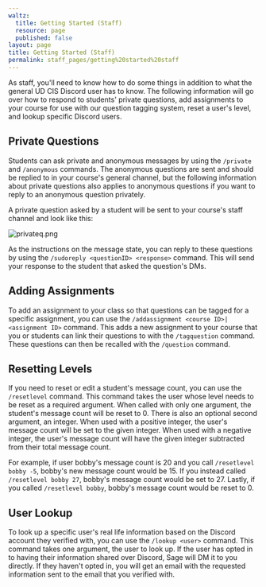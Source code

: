 ```yaml
---
waltz:
  title: Getting Started (Staff)
  resource: page
  published: false
layout: page
title: Getting Started (Staff)
permalink: staff_pages/getting%20started%20staff
---
```

As staff, you'll need to know how to do some things in addition to what the general UD CIS Discord user has to know. The
following information will go over how to respond to students' private questions, add assignments to your course for use
with our question tagging system, reset a user's level, and lookup specific Discord users.

## Private Questions

Students can ask private and anonymous messages by using the `/private` and `/anonymous`
commands. The anonymous questions are sent and should be replied to in your course's general channel, but the following
information about private questions also applies to anonymous questions if you want to reply to an anonymous question
privately.

A private question asked by a student will be sent to your course's staff channel and look like this:

![privateq.png][10]

As the instructions on the message state, you can reply to these questions by using the `/sudoreply <questionID>
<response>` command. This will send your response to the student that asked the question's DMs.

## Adding Assignments

To add an assignment to your class so that questions can be tagged for a specific assignment, you can use the
`/addassignment <course ID>|<assignment ID>` command. This adds a new assignment to your course that you or students
can link their questions to with the `/tagquestion` command. These questions can then be recalled with the `/question`
command.

## Resetting Levels

If you need to reset or edit a student's message count, you can use the `/resetlevel` command. This command takes the
user whose level needs to be reset as a required argument. When called with only one argument, the student's message
count will be reset to 0. There is also an optional second argument, an integer. When used with a positive integer, the
user's message count will be set to the given integer. When used with a negative integer, the user's message count will
have the given integer subtracted from their total message count.

For example, if user bobby's message count is 20 and you call `/resetlevel bobby -5`, bobby's new message count would
be 15. If you instead called `/resetlevel bobby 27`, bobby's message count would be set to 27. Lastly, if you called
`/resetlevel bobby`, bobby's message count would be reset to 0.

## User Lookup

To look up a specific user's real life information based on the Discord account they verified with, you can use the
`/lookup <user>` command. This command takes one argument, the user to look up. If the user has opted in to having
their information shared over Discord, Sage will DM it to you directly. If they haven't opted in, you will get an email
with the requested information sent to the email that you verified with.

   [10]: https://canvas.instructure.com/courses/2510334/files/124105146/preview?verifier=PuNjlfNMIEUp62pbsXi77LMe1m2oQVahbyW48AEt